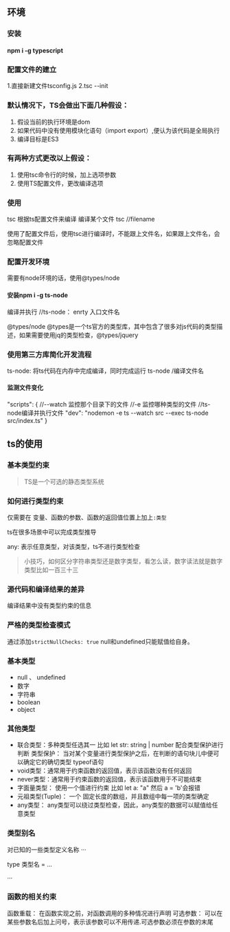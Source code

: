 ## 环境

### 安装
#### npm i -g typescript


### 配置文件的建立
1.直接新建文件tsconfig.js
2.tsc --init


### 默认情况下，TS会做出下面几种假设：
1. 假设当前的执行环境是dom
2. 如果代码中没有使用模块化语句（import export）,便认为该代码是全局执行
3. 编译目标是ES3

### 有两种方式更改以上假设：
1. 使用tsc命令行的时候，加上选项参数
2. 使用TS配置文件，更改编译选项

### 使用
tsc             根据ts配置文件来编译
编译某个文件         tsc //filename


使用了配置文件后，使用tsc进行编译时，不能跟上文件名，如果跟上文件名，会忽略配置文件

### 配置开发环境
需要有node环境的话，使用@types/node  


#### 安装npm i -g ts-node
编译并执行      //ts-node：  enrty           入口文件名  

@types/node
@types是一个ts官方的类型库，其中包含了很多对js代码的类型描述，如果需要使用jq的类型检查，@types/jquery


### 使用第三方库简化开发流程
ts-node:    将ts代码在内存中完成编译，同时完成运行
ts-node /编译文件名


#### 监测文件变化

  "scripts": {
    //--watch  监控那个目录下的文件
    //-e    监控哪种类型的文件
    //ts-node编译并执行文件
    "dev": "nodemon -e ts --watch src --exec ts-node src/index.ts"
  }




## ts的使用

### 基本类型约束
> TS是一个可选的静态类型系统

### 如何进行类型约束

仅需要在 变量、函数的参数、函数的返回值位置上加上```:类型```

ts在很多场景中可以完成类型推导

 any: 表示任意类型，对该类型，ts不进行类型检查

 > 小技巧，如何区分字符串类型还是数字类型，看怎么读，数字读法就是数字类型比如一百三十三

 ### 源代码和编译结果的差异

 编译结果中没有类型约束的信息


 ### 严格的类型检查模式

通过添加```strictNullChecks: true```
null和undefined只能赋值给自身。



### 基本类型
- null 、 undefined
- 数字
- 字符串
- boolean
- object

### 其他类型

- 联合类型：多种类型任选其一 比如 let str: string | number
  配合类型保护进行判断
  类型保护： 当对某个变量进行类型保护之后，在判断的语句块儿中便可以确定它的确切类型   typeof语句
- void类型：通常用于约束函数的返回值，表示该函数没有任何返回
- never类型：通常用于约束函数的返回值，表示该函数用于不可能结束
- 字面量类型： 使用一个值进行约束 比如 let a: "a" 然后 a = 'b'会报错
- 元祖类型(Tuple)： 一个 固定长度的数组，并且数组中每一项的类型确定
- any类型： any类型可以绕过类型检查，因此，any类型的数据可以赋值给任意类型

### 类型别名
  对已知的一些类型定义名称
···

type 类型名  = ...

···


### 函数的相关约束
函数重载： 在函数实现之前，对函数调用的多种情况进行声明
可选参数：  可以在某些参数名后加上问号，表示该参数可以不用传递.可选参数必须在参数的末尾